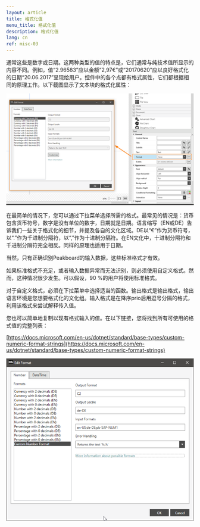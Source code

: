 ```yaml
---
layout: article
title: 格式化值
menu_title: 格式化值
description: 格式化值
lang: cn
ref: misc-03
---
```


通常这些是数字或日期。这两种类型的值的特点是，它们通常与纯技术值所显示的内容不同。例如，值“2.96583”应以金额“2,97€”或“20170620”应以良好格式化的日期“20.06.2017”呈现给用户。控件中的各个点都有格式属性，它们都根据相同的原理工作。以下截图显示了文本块的格式化属性：

![image_1](/assets/images/misc/Values/Format01.png)

在最简单的情况下，您可以通过下拉菜单选择所需的格式。最常见的情况是：货币包含货币符号，数字是没有单位的数字，日期就是日期。语言缩写（EN或DE）告诉我们一些关于格式化的细节，并提及各自的文化区域。DE以“€”作为货币符号，以“.”作为千进制分隔符，以“,”作为十进制分隔符。在EN文化中，十进制分隔符和千进制分隔符完全相反。同样的原理也适用于日期。

当然，只有正确识别Peakboard的输入数据，这些标准格式才有效。

如果标准格式不充足，或者输入数据异常而无法识别，则必须使用自定义格式。然而，这种情况很少发生。可以假设，90 %的用户将使用标准格式。

对于自定义格式，必须在下拉菜单中选择适当的函数。输出格式是输出格式，输出语言环境是您想要格式化的文化组。输入格式是在降序prio后用逗号分隔的格式，利用该格式来尝试解释传入值。

您也可以简单地复制以现有格式输入的值。在以下链接，您将找到所有可使用的格式值的完整列表：

[https://docs.microsoft.com/en-us/dotnet/standard/base-types/custom-numeric-format-strings](https://docs.microsoft.com/en-us/dotnet/standard/base-types/custom-numeric-format-strings)

![image_1](/assets/images/misc/Values/Format02.png)
